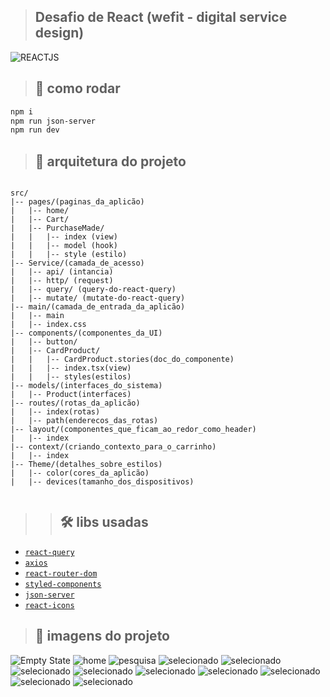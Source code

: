  
>##  Desafio de React (wefit - digital service design)
![REACTJS](./public/wefit.jpeg)




> ## 📄 como rodar

```bash
npm i
npm run json-server
npm run dev
```

> ## 📁 arquitetura do projeto
```shell

src/
|-- pages/(paginas_da_aplicão)
|   |-- home/
|   |-- Cart/
|   |-- PurchaseMade/
|   |   |-- index (view)
|   |   |-- model (hook)
|   |   |-- style (estilo)
|-- Service/(camada_de_acesso)
|   |-- api/ (intancia)
|   |-- http/ (request)
|   |-- query/ (query-do-react-query)
|   |-- mutate/ (mutate-do-react-query)
|-- main/(camada_de_entrada_da_aplicão)
|   |-- main
|   |-- index.css
|-- components/(componentes_da_UI)
|   |-- button/
|   |-- CardProduct/
|   |   |-- CardProduct.stories(doc_do_componente)
|   |   |-- index.tsx(view)
|   |   |-- styles(estilos)
|-- models/(interfaces_do_sistema)
|   |-- Product(interfaces)
|-- routes/(rotas_da_aplicão)
|   |-- index(rotas)
|   |-- path(enderecos_das_rotas)
|-- layout/(componentes_que_ficam_ao_redor_como_header)
|   |-- index
|-- context/(criando_contexto_para_o_carrinho)
|   |-- index
|-- Theme/(detalhes_sobre_estilos)
|   |-- color(cores_da_aplicão)
|   |-- devices(tamanho_dos_dispositivos)
 
```

>>## 🛠️ libs usadas 
- [`react-query`](https://tanstack.com/query/latest)
- [`axios`](https://axios-http.com/docs/intro)
- [`react-router-dom`](https://reactrouter.com/en/main)
- [`styled-components`](https://styled-components.com/docs)
- [`json-server`](https://www.npmjs.com/package/json-server)
- [`react-icons`](https://react-icons.github.io/react-icons/)



>## 📸 imagens do projeto

![Empty State](./imagens_do_projeto/empity.png)
![home](./imagens_do_projeto/home.png)
![pesquisa](./imagens_do_projeto/pesquisa.png)
![selecionado](./imagens_do_projeto/selecionado.png)
![selecionado](./imagens_do_projeto/carrinho.png)
![selecionado](./imagens_do_projeto/SUCESSO.png)
![selecionado](./imagens_do_projeto/mobile_home.png) 
![selecionado](./imagens_do_projeto/mobile_filter.png) 
![selecionado](./imagens_do_projeto/mobile_pesquisa.png) 
![selecionado](./imagens_do_projeto/mobile_selecionado.png) 
![selecionado](./imagens_do_projeto/Mobile_carrinho.png) 
![selecionado](./imagens_do_projeto/Mobile_sucesso.png) 
